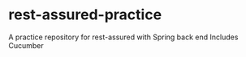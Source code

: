 # rest-assured-practice
A practice repository for rest-assured with Spring back end
Includes Cucumber
